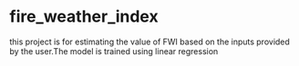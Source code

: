 # fire_weather_index
this project is for estimating the value of FWI based on the inputs provided by the user.The model is trained using linear regression
